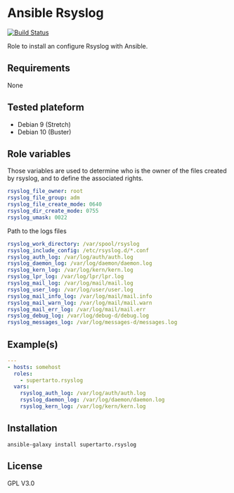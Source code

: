 # Ansible Rsyslog
[![Build Status](https://travis-ci.org/supertarto/ansible-rsyslog.svg?branch=master)](https://travis-ci.org/supertarto/ansible-rsyslog)

Role to install an configure Rsyslog with Ansible.

## Requirements
None

## Tested plateform
* Debian 9 (Stretch)
* Debian 10 (Buster)

## Role variables
Those variables are used to determine who is the owner of the files created by rsyslog, and to define the associated rights.
```yml
rsyslog_file_owner: root
rsyslog_file_group: adm
rsyslog_file_create_mode: 0640
rsyslog_dir_create_mode: 0755
rsyslog_umask: 0022
```
Path to the logs files
```yml
rsyslog_work_directory: /var/spool/rsyslog
rsyslog_include_config: /etc/rsyslog.d/*.conf
rsyslog_auth_log: /var/log/auth/auth.log
rsyslog_daemon_log: /var/log/daemon/daemon.log
rsyslog_kern_log: /var/log/kern/kern.log
rsyslog_lpr_log: /var/log/lpr/lpr.log
rsyslog_mail_log: /var/log/mail/mail.log
rsyslog_user_log: /var/log/user/user.log
rsyslog_mail_info_log: /var/log/mail/mail.info
rsyslog_mail_warn_log: /var/log/mail/mail.warn
rsyslog_mail_err_log: /var/log/mail/mail.err
rsyslog_debug_log: /var/log/debug-d/debug.log
rsyslog_messages_log: /var/log/messages-d/messages.log
```

## Example(s)
```yml
---
- hosts: somehost
  roles:
    - supertarto.rsyslog
  vars:
    rsyslog_auth_log: /var/log/auth/auth.log
    rsyslog_daemon_log: /var/log/daemon/daemon.log
    rsyslog_kern_log: /var/log/kern/kern.log


```
## Installation
```
ansible-galaxy install supertarto.rsyslog
```
## License
GPL V3.0
